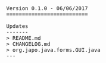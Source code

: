 <pre>

Version 0.1.0 - 06/06/2017
==========================

Updates
-------
> README.md
> CHANGELOG.md
> org.japo.java.forms.GUI.java
---

</pre>